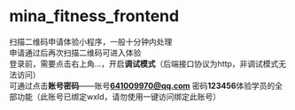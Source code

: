 # mina_fitness_frontend
扫描二维码申请体验小程序，一般十分钟内处理  
申请通过后再次扫描二维码可进入体验  
登录前，需要点击右上角...，开启**调试模式**（后端接口协议为http，非调试模式无法访问）  
可通过点击**账号密码**——账号**641009970@qq.com** 密码**123456**体验学员的全部功能（此账号已绑定wxId，请勿使用一键访问绑定此账号）
